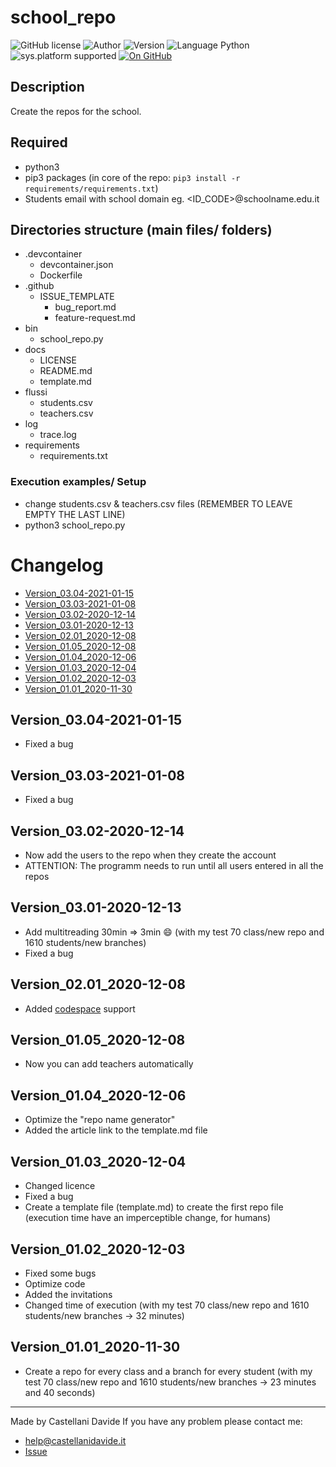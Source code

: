 # school_repo
![GitHub license](https://img.shields.io/badge/license-MIT-green?style=flat) ![Author](https://img.shields.io/badge/author-Castellani%20Davide-green?style=flat) ![Version](https://img.shields.io/badge/version-v03.04-blue?style=flat) ![Language Python](https://img.shields.io/badge/language-Python-yellowgreen?style=flat) ![sys.platform supported](https://img.shields.io/badge/OS%20platform%20supported-Linux,%20Windows%20&%20Mac%20OS-blue?style=flat) [![On GitHub](https://img.shields.io/badge/on%20GitHub-True-green?style=flat&logo=github)](https://github.com/CastellaniDavide/school_repo)

## Description
Create the repos for the school.

## Required
 - python3
 - pip3 packages (in core of the repo: ```pip3 install -r requirements/requirements.txt```)
 - Students email with school domain eg. <ID_CODE>@schoolname.edu.it
 
## Directories structure (main files/ folders)
 - .devcontainer
   - devcontainer.json
   - Dockerfile
 - .github
   - ISSUE_TEMPLATE
     - bug_report.md
     - feature-request.md
 - bin
   - school_repo.py
 - docs
   - LICENSE
   - README.md
   - template.md
 - flussi
   - students.csv
   - teachers.csv
 - log
   - trace.log
 - requirements
   - requirements.txt
   
### Execution examples/ Setup
 - change students.csv & teachers.csv files (REMEMBER TO LEAVE EMPTY THE LAST LINE)
 - python3 school_repo.py

# Changelog
 - [Version_03.04-2021-01-15](#Version_0304-2021-01-15)
 - [Version_03.03-2021-01-08](#Version_0303-2021-01-08)
 - [Version_03.02-2020-12-14](#Version_0302-2020-12-14)
 - [Version_03.01-2020-12-13](#Version_0301-2020-12-13)
 - [Version_02.01_2020-12-08](#Version_0201_2020-12-08)
 - [Version_01.05_2020-12-08](#Version_0105_2020-12-08)
 - [Version_01.04_2020-12-06](#Version_0104_2020-12-06)
 - [Version_01.03_2020-12-04](#Version_0103_2020-12-04)
 - [Version_01.02_2020-12-03](#Version_0102_2020-12-03)
 - [Version_01.01_2020-11-30](#Version_0101_2020-11-30)

## Version_03.04-2021-01-15
 - Fixed a bug

## Version_03.03-2021-01-08
 - Fixed a bug

## Version_03.02-2020-12-14
 - Now add the users to the repo when they create the account
 - ATTENTION: The programm needs to run until all users entered in all the repos 

## Version_03.01-2020-12-13
 - Add multitreading 30min => 3min :smile: (with my test 70 class/new repo and 1610 students/new branches)
 - Fixed a bug

## Version_02.01_2020-12-08
 - Added [codespace](https://github.com/features/codespaces) support

## Version_01.05_2020-12-08
 - Now you can add teachers automatically

## Version_01.04_2020-12-06
 - Optimize the "repo name generator"
 - Added the article link to the template.md file

## Version_01.03_2020-12-04
 - Changed licence
 - Fixed a bug
 - Create a template file (template.md) to create the first repo file (execution time have an imperceptible change, for humans)

## Version_01.02_2020-12-03
 - Fixed some bugs
 - Optimize code
 - Added the invitations
 - Changed time of execution (with my test 70 class/new repo and 1610 students/new branches -> 32 minutes)

## Version_01.01_2020-11-30
 - Create a repo for every class and a branch for every student (with my test 70 class/new repo and 1610 students/new branches -> 23 minutes and 40 seconds)

---
Made by Castellani Davide 
If you have any problem please contact me:
- help@castellanidavide.it
- [Issue](https://github.com/CastellaniDavide/school_repo/issues)
